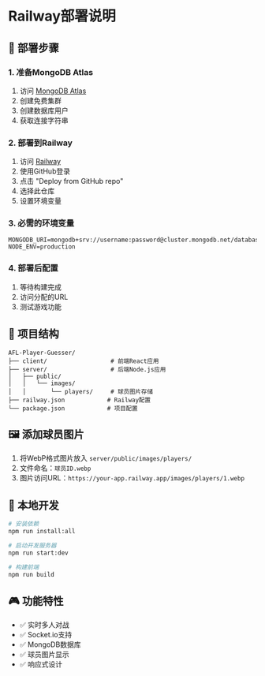 # Railway部署说明

## 🚀 部署步骤

### 1. 准备MongoDB Atlas
1. 访问 [MongoDB Atlas](https://cloud.mongodb.com/)
2. 创建免费集群
3. 创建数据库用户
4. 获取连接字符串

### 2. 部署到Railway
1. 访问 [Railway](https://railway.app/)
2. 使用GitHub登录
3. 点击 "Deploy from GitHub repo"
4. 选择此仓库
5. 设置环境变量

### 3. 必需的环境变量
```
MONGODB_URI=mongodb+srv://username:password@cluster.mongodb.net/database
NODE_ENV=production
```

### 4. 部署后配置
1. 等待构建完成
2. 访问分配的URL
3. 测试游戏功能

## 📁 项目结构
```
AFL-Player-Guesser/
├── client/                  # 前端React应用
├── server/                  # 后端Node.js应用
│   ├── public/
│   │   └── images/
│   │       └── players/     # 球员图片存储
├── railway.json            # Railway配置
└── package.json            # 项目配置
```

## 🖼️ 添加球员图片
1. 将WebP格式图片放入 `server/public/images/players/`
2. 文件命名：`球员ID.webp`
3. 图片访问URL：`https://your-app.railway.app/images/players/1.webp`

## 🔧 本地开发
```bash
# 安装依赖
npm run install:all

# 启动开发服务器
npm run start:dev

# 构建前端
npm run build
```

## 🎮 功能特性
- ✅ 实时多人对战
- ✅ Socket.io支持
- ✅ MongoDB数据库
- ✅ 球员图片显示
- ✅ 响应式设计

